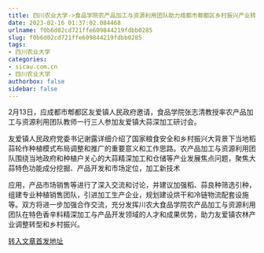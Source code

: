 ```yaml
---
title: 四川农业大学->食品学院农产品加工与资源利用团队助力成都市郫都区乡村振兴产业转型 | sicau.com.cn
date: 2023-02-16 01:37:02.084468
urlname: f0b6d02cd721ffe609844219fdbb0285
slug: f0b6d02cd721ffe609844219fdbb0285
tags: 
- 四川农业大学
categories:
- sicau.com.cn
- 四川农业大学
authorbox: false
sidebar: false
---
```

2月13日，应成都市郫都区友爱镇人民政府邀请，食品学院张志清教授率农产品加工与资源利用团队教师一行三人参加友爱镇大蒜深加工研讨会。

友爱镇人民政府党委书记谢露详细介绍了国家粮食安全和乡村振兴大背景下当地稻蒜轮作种植模式布局调整和推广的重要意义和工作思路。农产品加工与资源利用团队围绕当地政府和种植户关心的大蒜精深加工和仓储等产业发展焦点问题，聚焦大蒜特色功能成分挖掘、产品开发和市场定位，加工新技术
<!--more-->
应用，产品市场销售等进行了深入交流和讨论，并建议加强稻、蒜良种筛选引种，组建专业种植销售团队，引进加工生产企业，规划建设烘干和冷链物流配套设施等。双方将进一步加强合作交流，充分发挥川农大食品学院农产品加工与资源利用团队在特色香辛料精深加工与产品开发领域的人才和成果优势，助力友爱镇农林产业调整转型和乡村振兴。



[转入文章首发地址](https://news.sicau.edu.cn/info/1078/70999.htm)